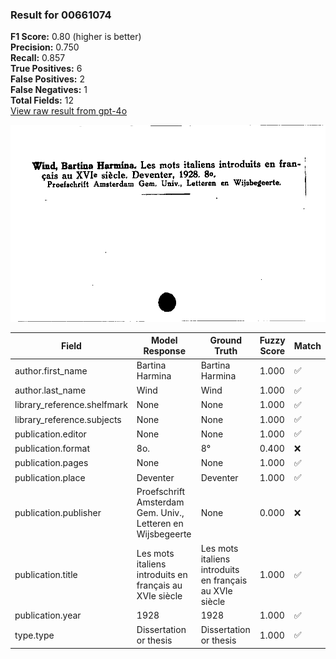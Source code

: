 ### Result for 00661074
**F1 Score:** 0.80 (higher is better)<br>**Precision:** 0.750<br>**Recall:** 0.857<br>**True Positives:** 6<br>**False Positives:** 2<br>**False Negatives:** 1<br>**Total Fields:** 12<br>[View raw result from gpt-4o](https://github.com/RISE-UNIBAS/humanities_data_benchmark/blob/main/results/2025-09-30/T0066/request_T0066_00661074.json)

<img src="https://github.com/RISE-UNIBAS/humanities_data_benchmark/blob/main/benchmarks/zettelkatalog/images/00661074.jpg?raw=true" alt="00661074" width="600px">

| Field | Model Response | Ground Truth | Fuzzy Score | Match |
|-------|----------------|--------------|-------------|-------|
| author.first_name | Bartina Harmina | Bartina Harmina | 1.000 | ✅ |
| author.last_name | Wind | Wind | 1.000 | ✅ |
| library_reference.shelfmark | None | None | 1.000 | ✅ |
| library_reference.subjects | None | None | 1.000 | ✅ |
| publication.editor | None | None | 1.000 | ✅ |
| publication.format | 8o. | 8° | 0.400 | ❌ |
| publication.pages | None | None | 1.000 | ✅ |
| publication.place | Deventer | Deventer | 1.000 | ✅ |
| publication.publisher | Proefschrift Amsterdam Gem. Univ., Letteren en Wijsbegeerte | None | 0.000 | ❌ |
| publication.title | Les mots italiens introduits en français au XVIe siècle | Les mots italiens introduits en français au XVIe siècle | 1.000 | ✅ |
| publication.year | 1928 | 1928 | 1.000 | ✅ |
| type.type | Dissertation or thesis | Dissertation or thesis | 1.000 | ✅ |
